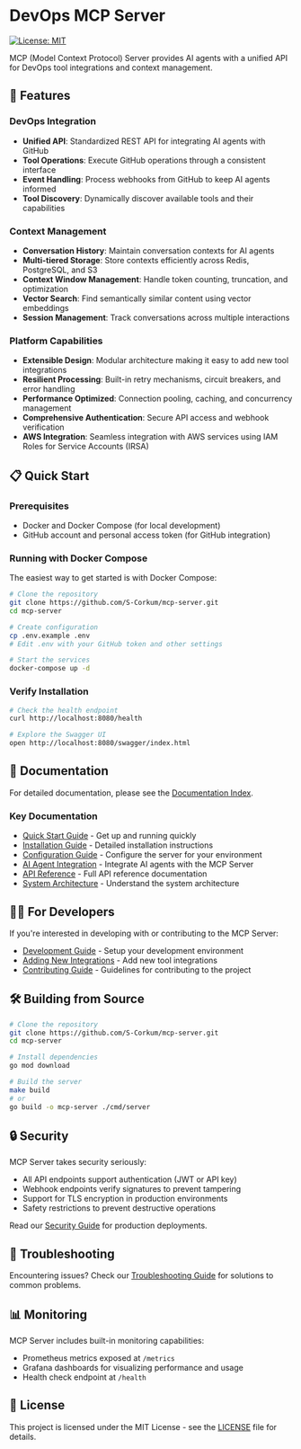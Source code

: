 # DevOps MCP Server

[![License: MIT](https://img.shields.io/badge/License-MIT-blue.svg)](LICENSE)

MCP (Model Context Protocol) Server provides AI agents with a unified API for DevOps tool integrations and context management.

## 🚀 Features

### DevOps Integration
- **Unified API**: Standardized REST API for integrating AI agents with GitHub
- **Tool Operations**: Execute GitHub operations through a consistent interface
- **Event Handling**: Process webhooks from GitHub to keep AI agents informed
- **Tool Discovery**: Dynamically discover available tools and their capabilities

### Context Management
- **Conversation History**: Maintain conversation contexts for AI agents
- **Multi-tiered Storage**: Store contexts efficiently across Redis, PostgreSQL, and S3
- **Context Window Management**: Handle token counting, truncation, and optimization
- **Vector Search**: Find semantically similar content using vector embeddings
- **Session Management**: Track conversations across multiple interactions

### Platform Capabilities
- **Extensible Design**: Modular architecture making it easy to add new tool integrations
- **Resilient Processing**: Built-in retry mechanisms, circuit breakers, and error handling
- **Performance Optimized**: Connection pooling, caching, and concurrency management
- **Comprehensive Authentication**: Secure API access and webhook verification
- **AWS Integration**: Seamless integration with AWS services using IAM Roles for Service Accounts (IRSA)

## 📋 Quick Start

### Prerequisites
- Docker and Docker Compose (for local development)
- GitHub account and personal access token (for GitHub integration)

### Running with Docker Compose

The easiest way to get started is with Docker Compose:

```bash
# Clone the repository
git clone https://github.com/S-Corkum/mcp-server.git
cd mcp-server

# Create configuration
cp .env.example .env
# Edit .env with your GitHub token and other settings

# Start the services
docker-compose up -d
```

### Verify Installation

```bash
# Check the health endpoint
curl http://localhost:8080/health

# Explore the Swagger UI
open http://localhost:8080/swagger/index.html
```

## 📖 Documentation

For detailed documentation, please see the [Documentation Index](docs/README.md).

### Key Documentation

- [Quick Start Guide](docs/quick-start-guide.md) - Get up and running quickly
- [Installation Guide](docs/installation-guide.md) - Detailed installation instructions
- [Configuration Guide](docs/configuration-guide.md) - Configure the server for your environment
- [AI Agent Integration](docs/guides/ai-agent-integration.md) - Integrate AI agents with the MCP Server
- [API Reference](docs/api-reference.md) - Full API reference documentation
- [System Architecture](docs/system-architecture.md) - Understand the system architecture

## 👩‍💻 For Developers

If you're interested in developing with or contributing to the MCP Server:

- [Development Guide](docs/development-guide.md) - Setup your development environment
- [Adding New Integrations](docs/adding-new-integrations.md) - Add new tool integrations
- [Contributing Guide](CONTRIBUTING.md) - Guidelines for contributing to the project

## 🛠️ Building from Source

```bash
# Clone the repository
git clone https://github.com/S-Corkum/mcp-server.git
cd mcp-server

# Install dependencies
go mod download

# Build the server
make build
# or
go build -o mcp-server ./cmd/server
```

## 🔒 Security

MCP Server takes security seriously:

- All API endpoints support authentication (JWT or API key)
- Webhook endpoints verify signatures to prevent tampering
- Support for TLS encryption in production environments
- Safety restrictions to prevent destructive operations

Read our [Security Guide](docs/security/production-deployment-security.md) for production deployments.

## 🐞 Troubleshooting

Encountering issues? Check our [Troubleshooting Guide](docs/troubleshooting-guide.md) for solutions to common problems.

## 📊 Monitoring

MCP Server includes built-in monitoring capabilities:

- Prometheus metrics exposed at `/metrics`
- Grafana dashboards for visualizing performance and usage
- Health check endpoint at `/health`

## 📝 License

This project is licensed under the MIT License - see the [LICENSE](LICENSE) file for details.
